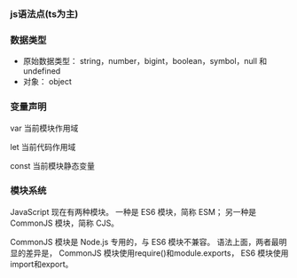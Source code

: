### js语法点(ts为主)

### 数据类型
- 原始数据类型：
string，number，bigint，boolean，symbol，null 和 undefined
- 对象： object

### 变量声明
var 当前模块作用域

let 当前代码作用域

const 当前模块静态变量

### 模块系统
JavaScript 现在有两种模块。
一种是 ES6 模块，简称 ESM；
另一种是 CommonJS 模块，简称 CJS。

CommonJS 模块是 Node.js 专用的，与 ES6 模块不兼容。
语法上面，两者最明显的差异是，
CommonJS 模块使用require()和module.exports，
ES6 模块使用import和export。